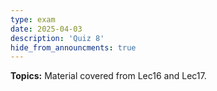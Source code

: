```yaml
---
type: exam
date: 2025-04-03
description: 'Quiz 8'
hide_from_announcments: true
---
```

**Topics:**
Material covered from Lec16 and Lec17.
